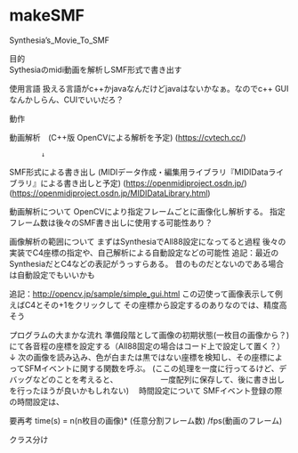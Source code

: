 # makeSMF

Synthesia’s_Movie_To_SMF

目的	
Sythesiaのmidi動画を解析しSMF形式で書き出す

使用言語
扱える言語がc++かjavaなんだけどjavaはないかなぁ。なのでc++
GUIなんかしらん、CUIでいいだろ？


動作

動画解析　(C++版 OpenCVによる解析を予定)
		(https://cvtech.cc/)

			↓

SMF形式による書き出し (MIDIデータ作成・編集用ライブラリ『MIDIDataライブラリ』による書き出しと予定)
(https://openmidiproject.osdn.jp/)
(https://openmidiproject.osdn.jp/MIDIDataLibrary.html)


動画解析について
OpenCVにより指定フレームごとに画像化し解析する。
指定フレーム数は後々のSMF書き出しに使用する可能性あり？

画像解析の範囲について
まずはSynthesiaでAll88設定になってると過程
後々の実装でC4座標の指定や、自己解析による自動設定などの可能性
追記：最近のSynthesiaだとC4などの表記がうっすらある。
	昔のものだとないのである場合は自動設定でもいいかも

追記：http://opencv.jp/sample/simple_gui.html
	この辺使って画像表示して例えばC4とその+1をクリックして
	その座標から設定するのありなのでは、精度高そう

プログラムの大まかな流れ
準備段階として画像の初期状態(一枚目の画像から？)にて各音程の座標を設定する（All88固定の場合はコード上で設定して置く？）
	↓
次の画像を読み込み、色が白または黒ではない座標を検知し、その座標によってSFMイベントに関する関数を呼ぶ。
		(ここの処理を一度に行ってるけど、デバッグなどのことを考えると、　　　　　　一度配列に保存して、後に書き出しを行ったほうが良いかもしれない)
　時間設定について
SMFイベント登録の際の時間設定は、

要再考
time(s) = n(n枚目の画像)* (任意分割フレーム数) /fps(動画のフレーム)


クラス分け
